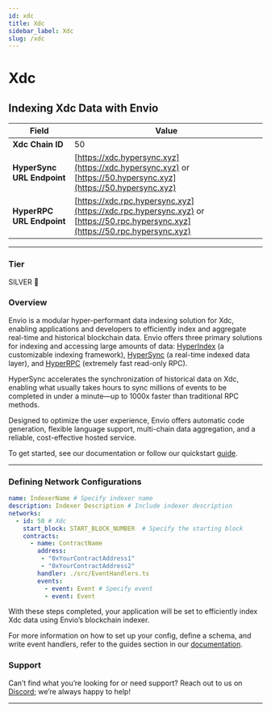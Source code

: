 ```yaml
---
id: xdc
title: Xdc
sidebar_label: Xdc
slug: /xdc
---
```


# Xdc

## Indexing Xdc Data with Envio

| **Field**                     | **Value**                                                                                          |
|-------------------------------|----------------------------------------------------------------------------------------------------|
| **Xdc Chain ID**     | 50                                                                                            |
| **HyperSync URL Endpoint**    | [https://xdc.hypersync.xyz](https://xdc.hypersync.xyz) or [https://50.hypersync.xyz](https://50.hypersync.xyz) |
| **HyperRPC URL Endpoint**     | [https://xdc.rpc.hypersync.xyz](https://xdc.rpc.hypersync.xyz) or [https://50.rpc.hypersync.xyz](https://50.rpc.hypersync.xyz) |

---

### Tier

SILVER 🥈

### Overview

Envio is a modular hyper-performant data indexing solution for Xdc, enabling applications and developers to efficiently index and aggregate real-time and historical blockchain data. Envio offers three primary solutions for indexing and accessing large amounts of data: [HyperIndex](/docs/HyperIndex/overview) (a customizable indexing framework), [HyperSync](/docs/HyperSync/overview) (a real-time indexed data layer), and [HyperRPC](/docs/HyperRPC/overview-hyperrpc) (extremely fast read-only RPC).

HyperSync accelerates the synchronization of historical data on Xdc, enabling what usually takes hours to sync millions of events to be completed in under a minute—up to 1000x faster than traditional RPC methods.

Designed to optimize the user experience, Envio offers automatic code generation, flexible language support, multi-chain data aggregation, and a reliable, cost-effective hosted service.

To get started, see our documentation or follow our quickstart [guide](/docs/HyperIndex/contract-import).

---

### Defining Network Configurations

```yaml
name: IndexerName # Specify indexer name
description: Indexer Description # Include indexer description
networks:
  - id: 50 # Xdc  
    start_block: START_BLOCK_NUMBER  # Specify the starting block
    contracts:
      - name: ContractName
        address:
         - "0xYourContractAddress1"
         - "0xYourContractAddress2"
        handler: ./src/EventHandlers.ts
        events:
          - event: Event # Specify event
          - event: Event
```

With these steps completed, your application will be set to efficiently index Xdc data using Envio’s blockchain indexer.

For more information on how to set up your config, define a schema, and write event handlers, refer to the guides section in our [documentation](/docs/HyperIndex/configuration-file).

### Support

Can’t find what you’re looking for or need support? Reach out to us on [Discord](https://discord.com/invite/Q9qt8gZ2fX); we’re always happy to help!

---
